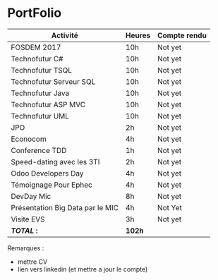# PortFolio


| Activité  	|  Heures	|  Compte rendu 	| 
|---	|---	|---	|
|  FOSDEM 	2017 |  10h 	|  Not yet	|
|  Technofutur C# 	| 10h  	|  Not yet 	| 
|  Technofutur TSQL	|  10h 	|   Not yet	|
|  Technofutur Serveur SQL	| 10h  	|   Not yet	|
|  Technofutur Java	|  10h 	|   Not yet|
|  Technofutur ASP MVC 	|   10h	|   Not yet	|
| Technofutur UML | 10h | Not yet | 
|   JPO	|  2h 	|   Not yet	|
|   Econocom	|  4h 	|  Not yet	|
| Conference TDD | 1h | Not yet |
| Speed-dating avec les 3TI |  2h | Not yet |
| Odoo Developers Day | 4h | Not yet |
| Témoignage Pour Ephec | 4h | Not yet| 
| DevDay Mic | 8h | Not yet | 
| Présentation Big Data par le MIC | 4h | Not Yet|
|Visite EVS | 3h | Not yet | 
| **_TOTAL_ :** | **102h**||

Remarques :  
- mettre CV
- lien vers linkedin (et mettre a jour le compte)
